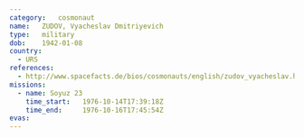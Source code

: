 ```yaml
---
category:	cosmonaut
name:	ZUDOV, Vyacheslav Dmitriyevich 
type:	military
dob:	1942-01-08
country:
  - URS
references:
  - http://www.spacefacts.de/bios/cosmonauts/english/zudov_vyacheslav.htm
missions:
  - name: Soyuz 23
    time_start:   1976-10-14T17:39:18Z
    time_end:     1976-10-16T17:45:54Z
evas:
---
```


